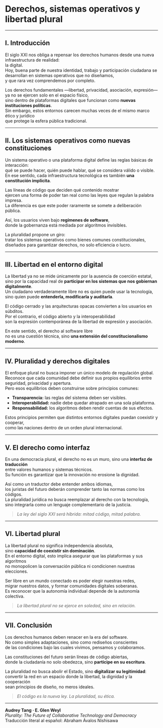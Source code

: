 # Derechos, sistemas operativos y libertad plural

---

## I. Introducción

El siglo XXI nos obliga a repensar los derechos humanos desde una nueva infraestructura de realidad:  
la digital.  
Hoy, buena parte de nuestra identidad, trabajo y participación ciudadana se desarrollan en sistemas operativos que no diseñamos,  
y que rara vez comprendemos por completo.

Los derechos fundamentales —libertad, privacidad, asociación, expresión—  
ya no se ejercen solo en el espacio físico,  
sino dentro de plataformas digitales que funcionan como **nuevas instituciones políticas**.  
Sin embargo, estos entornos carecen muchas veces de el mismo marco ético y jurídico  
que protege la esfera pública tradicional.

---

## II. Los sistemas operativos como nuevas constituciones

Un sistema operativo o una plataforma digital define las reglas básicas de interacción:  
qué se puede hacer, quién puede hablar, qué se considera válido o visible.  
En ese sentido, cada infraestructura tecnológica es también **una constitución implícita**.

Las líneas de código que deciden qué contenido mostrar  
ejercen una forma de poder tan real como las leyes que regulan la palabra impresa.  
La diferencia es que este poder raramente se somete a deliberación pública.

Así, los usuarios viven bajo **regímenes de software**,  
donde la gobernanza está mediada por algoritmos invisibles.

La pluralidad propone un giro:  
tratar los sistemas operativos como bienes comunes constitucionales,  
diseñados para garantizar derechos, no solo eficiencia o lucro.

---

## III. Libertad en el entorno digital

La libertad ya no se mide únicamente por la ausencia de coerción estatal,  
sino por la capacidad real de **participar en los sistemas que nos gobiernan digitalmente**.  
Un ciudadano verdaderamente libre no es quien puede usar la tecnología,  
sino quien puede **entenderla, modificarla y auditarla**.

El código cerrado y las arquitecturas opacas convierten a los usuarios en súbditos.  
Por el contrario, el código abierto y la interoperabilidad  
son la expresión contemporánea de la libertad de expresión y asociación.

En este sentido, el derecho al software libre  
no es una cuestión técnica, sino **una extensión del constitucionalismo moderno**.

---

## IV. Pluralidad y derechos digitales

El enfoque plural no busca imponer un único modelo de regulación global.  
Reconoce que cada comunidad debe definir sus propios equilibrios entre seguridad, privacidad y apertura.  
Pero esos equilibrios deben construirse sobre principios comunes:
- **Transparencia:** las reglas del sistema deben ser visibles.  
- **Interoperabilidad:** nadie debe quedar atrapado en una sola plataforma.  
- **Responsabilidad:** los algoritmos deben rendir cuentas de sus efectos.  

Estos principios permiten que distintos entornos digitales puedan coexistir y cooperar,  
como las naciones dentro de un orden plural internacional.

---

## V. El derecho como interfaz

En una democracia plural, el derecho no es un muro, sino una **interfaz de traducción**  
entre valores humanos y sistemas técnicos.  
Su función es garantizar que la innovación no erosione la dignidad.

Así como un traductor debe entender ambos idiomas,  
los juristas del futuro deberán comprender tanto las normas como los códigos.  
La pluralidad jurídica no busca reemplazar al derecho con la tecnología,  
sino integrarla como un lenguaje complementario de la justicia.

> *La ley del siglo XXI será híbrida: mitad código, mitad palabra.*

---

## VI. Libertad plural

La libertad plural no significa independencia absoluta,  
sino **capacidad de coexistir sin dominación**.  
En el entorno digital, esto implica asegurar que las plataformas y sus algoritmos  
no monopolicen la conversación pública ni condicionen nuestras elecciones.

Ser libre en un mundo conectado es poder elegir nuestras redes,  
migrar nuestros datos, y formar comunidades digitales soberanas.  
Es reconocer que la autonomía individual depende de la autonomía colectiva.

> *La libertad plural no se ejerce en soledad, sino en relación.*

---

## VII. Conclusión

Los derechos humanos deben renacer en la era del software.  
No como simples adaptaciones, sino como rediseños conscientes  
de las condiciones bajo las cuales vivimos, pensamos y colaboramos.

Las constituciones del futuro serán líneas de código abiertas,  
donde la ciudadanía no solo obedezca, sino **participe en su escritura**.

La pluralidad no busca abolir el Estado, sino **digitalizar su legitimidad**:  
convertir la red en un espacio donde la libertad, la dignidad y la cooperación  
sean principios de diseño, no meros ideales.

> *El código es la nueva ley. La pluralidad, su ética.*

---

**Audrey Tang · E. Glen Weyl**  
*Plurality: The Future of Collaborative Technology and Democracy*  
Traducción literal al español: Abraham Ávalos Nishisawa

